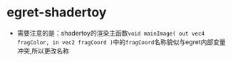 # egret-shadertoy

 * 需要注意的是：shadertoy的渲染主函数`void mainImage( out vec4 fragColor, in vec2 fragCoord )`中的`fragCoord`名称貌似与egret内部变量冲突,所以更改名称